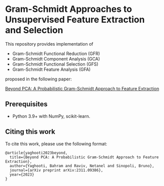 # Gram-Schmidt Approaches to Unsupervised Feature Extraction and Selection
This repository provides implementation of
* Gram-Schmidt Functional Reduction (GFR)
* Gram-Schmidt Component Analysis (GCA)
* Gram-Schmidt Functional Selection (GFS)
* Gram-Schmidt Feature Analysis (GFA)

proposed in the following paper:

[Beyond PCA: A Probabilistic Gram-Schmidt Approach to Feature Extraction](https://arxiv.org/abs/2311.09386)

## Prerequisites
* Python 3.9+ with NumPy, scikit-learn.

## Citing this work
To cite this work, please use the following format:

```
@article{yaghooti2023beyond,
  title={Beyond PCA: A Probabilistic Gram-Schmidt Approach to Feature Extraction},
  author={Yaghooti, Bahram and Raviv, Netanel and Sinopoli, Bruno},
  journal={arXiv preprint arXiv:2311.09386},
  year={2023}
}
```
